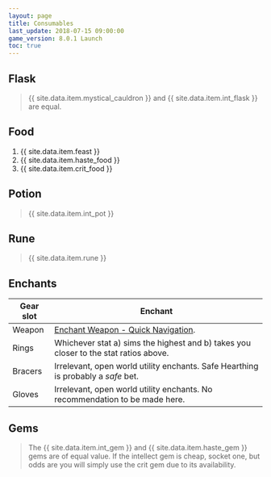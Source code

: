 ```yaml
---
layout: page
title: Consumables
last_update: 2018-07-15 09:00:00
game_version: 8.0.1 Launch
toc: true
---
```


## Flask
> {{ site.data.item.mystical_cauldron }} and {{ site.data.item.int_flask }} are equal.

## Food
1. {{ site.data.item.feast }}
1. {{ site.data.item.haste_food }}
1. {{ site.data.item.crit_food }}

## Potion
> {{ site.data.item.int_pot }}

## Rune
> {{ site.data.item.rune }}

## Enchants

Gear slot | Enchant
--- | ---
Weapon | <a href="https://bfa.wowhead.com/item=159786/enchant-weapon-quick-navigation">Enchant Weapon - Quick Navigation</a>.
Rings | Whichever stat a) sims the highest and b) takes you closer to the stat ratios above.
Bracers | Irrelevant, open world utility enchants. Safe Hearthing is probably a *safe* bet.
Gloves | Irrelevant, open world utility enchants. No recommendation to be made here.

## Gems

> The {{ site.data.item.int_gem }} and {{ site.data.item.haste_gem }} gems are of equal value. If the intellect gem is cheap, socket one, but odds are you will simply use the crit gem due to its availability.
